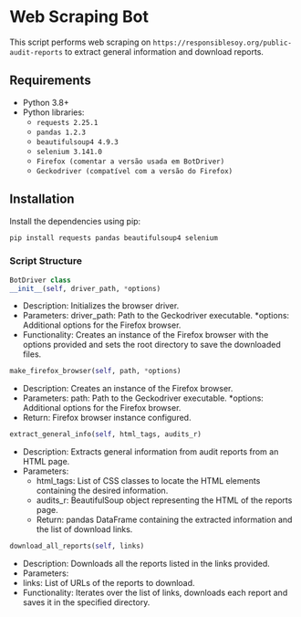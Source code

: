 # Web Scraping Bot

This script performs web scraping on `https://responsiblesoy.org/public-audit-reports` to extract general information and download reports.

## Requirements

- Python 3.8+
- Python libraries: 
    - `requests 2.25.1`
    - `pandas 1.2.3`
    - `beautifulsoup4 4.9.3`
    - `selenium 3.141.0`
    - `Firefox (comentar a versão usada em BotDriver)`
    - `Geckodriver (compatível com a versão do Firefox)`

## Installation

Install the dependencies using pip:

```bash
pip install requests pandas beautifulsoup4 selenium

```

### Script Structure

```python
BotDriver class
__init__(self, driver_path, *options)

```
- Description: Initializes the browser driver.
- Parameters:
        driver_path: Path to the Geckodriver executable.
        *options: Additional options for the Firefox browser.
- Functionality: Creates an instance of the Firefox browser with the options provided and sets the root directory to save the downloaded files.

```python
make_firefox_browser(self, path, *options)
```

- Description: Creates an instance of the Firefox browser.
- Parameters:
        path: Path to the Geckodriver executable.
        *options: Additional options for the Firefox browser.
- Return: Firefox browser instance configured.

```python
extract_general_info(self, html_tags, audits_r)
```

- Description: Extracts general information from audit reports from an HTML page.
- Parameters:
    - html_tags: List of CSS classes to locate the HTML elements containing the desired information.
    - audits_r: BeautifulSoup object representing the HTML of the reports page.
    - Return: pandas DataFrame containing the extracted information and the list of download links.

```python
download_all_reports(self, links)
```
- Description: Downloads all the reports listed in the links provided.
- Parameters:
- links: List of URLs of the reports to download.
- Functionality: Iterates over the list of links, downloads each report and saves it in the specified directory.
